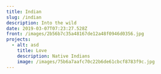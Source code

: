```yaml
---
title: Indian
slug: /indian
description: Into the wild
date: 2019-03-07T07:23:27.528Z
front: /images/2b56b7c35a48167de12a48f0946d0356.jpg
projects:
  - alt: asd
    title: Love
    description: Native Indians
    image: /images/75b6a7aafc70c22b6de61cbcf8783f9c.jpg
---
```


